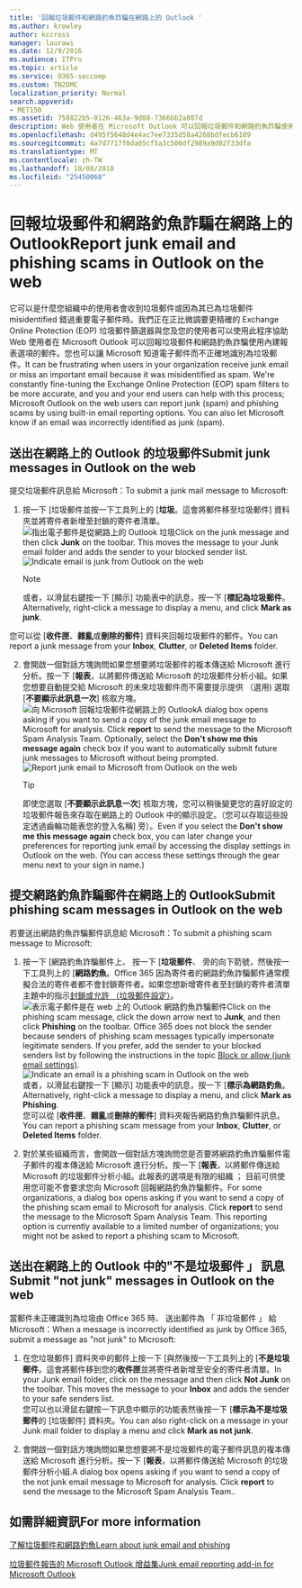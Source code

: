 ```yaml
---
title: '回報垃圾郵件和網路釣魚詐騙在網路上的 Outlook '
ms.author: krowley
author: kccross
manager: laurawi
ms.date: 12/9/2016
ms.audience: ITPro
ms.topic: article
ms.service: O365-seccomp
ms.custom: TN2DMC
localization_priority: Normal
search.appverid:
- MET150
ms.assetid: 758822b5-0126-463a-9d08-7366bb2a807d
description: Web 使用者在 Microsoft Outlook 可以回報垃圾郵件和網路釣魚詐騙使用內建報表選項的郵件。您也可以讓 Microsoft 知道電子郵件而不正確地識別為垃圾郵件。
ms.openlocfilehash: d495f5648d4e4ac7ee7335d58a4268bdfecb6109
ms.sourcegitcommit: 4a7d7717f0da05cf5a3c506df2989a9d02f33dfa
ms.translationtype: MT
ms.contentlocale: zh-TW
ms.lasthandoff: 10/08/2018
ms.locfileid: "25450068"
---
```

# <a name="report-junk-email-and-phishing-scams-in-outlook-on-the-web"></a><span data-ttu-id="fbef7-104">回報垃圾郵件和網路釣魚詐騙在網路上的 Outlook</span><span class="sxs-lookup"><span data-stu-id="fbef7-104">Report junk email and phishing scams in Outlook on the web</span></span> 

<span data-ttu-id="fbef7-p102">它可以是什麼您組織中的使用者會收到垃圾郵件或因為其已為垃圾郵件 misidentified 錯過重要電子郵件時。我們正在正比微調要更精確的 Exchange Online Protection (EOP) 垃圾郵件篩選器與您及您的使用者可以使用此程序協助Web 使用者在 Microsoft Outlook 可以回報垃圾郵件和網路釣魚詐騙使用內建報表選項的郵件。您也可以讓 Microsoft 知道電子郵件而不正確地識別為垃圾郵件。</span><span class="sxs-lookup"><span data-stu-id="fbef7-p102">It can be frustrating when users in your organization receive junk email or miss an important email because it was misidentified as spam. We're constantly fine-tuning the Exchange Online Protection (EOP) spam filters to be more accurate, and you and your end users can help with this process; Microsoft Outlook on the web users can report junk (spam) and phishing scams by using built-in email reporting options. You can also let Microsoft know if an email was incorrectly identified as junk (spam).</span></span>
  
## <a name="submit-junk-messages-in-outlook-on-the-web"></a><span data-ttu-id="fbef7-108">送出在網路上的 Outlook 的垃圾郵件</span><span class="sxs-lookup"><span data-stu-id="fbef7-108">Submit junk messages in Outlook on the web</span></span>

<span data-ttu-id="fbef7-109">提交垃圾郵件訊息給 Microsoft：</span><span class="sxs-lookup"><span data-stu-id="fbef7-109">To submit a junk mail message to Microsoft:</span></span>
  
1. <span data-ttu-id="fbef7-p103">按一下 [垃圾郵件並按一下工具列上的 [**垃圾**。這會將郵件移至垃圾郵件] 資料夾並將寄件者新增至封鎖的寄件者清單。 ![指出電子郵件是從網路上的 Outlook 垃圾](media/a10ae792-aab6-4374-a041-6c3f732eb2e3.png)</span><span class="sxs-lookup"><span data-stu-id="fbef7-p103">Click on the junk message and then click **Junk** on the toolbar. This moves the message to your Junk email folder and adds the sender to your blocked sender list.  ![Indicate email is junk from Outlook on the web](media/a10ae792-aab6-4374-a041-6c3f732eb2e3.png)</span></span>
  
    > [!NOTE]
    > <span data-ttu-id="fbef7-113">或者，以滑鼠右鍵按一下 [顯示] 功能表中的訊息，按一下 [**標記為垃圾郵件**。</span><span class="sxs-lookup"><span data-stu-id="fbef7-113">Alternatively, right-click a message to display a menu, and click **Mark as junk**.</span></span> 
  
<span data-ttu-id="fbef7-114">您可以從 [**收件匣**、**雜亂**或**刪除的郵件**] 資料夾回報垃圾郵件的郵件。</span><span class="sxs-lookup"><span data-stu-id="fbef7-114">You can report a junk message from your **Inbox**, **Clutter**, or **Deleted Items** folder.</span></span> 
  
2. <span data-ttu-id="fbef7-p104">會開啟一個對話方塊詢問如果您想要將垃圾郵件的複本傳送給 Microsoft 進行分析。按一下 [**報表**，以將郵件傳送給 Microsoft 的垃圾郵件分析小組。如果您想要自動提交給 Microsoft 的未來垃圾郵件而不需要提示提供 （選用) 選取 [**不要顯示此訊息一次**] 核取方塊。 ![向 Microsoft 回報垃圾郵件從網路上的 Outlook](media/e8d3a9f9-6eb6-4309-ba6d-643dffdb6a33.png)</span><span class="sxs-lookup"><span data-stu-id="fbef7-p104">A dialog box opens asking if you want to send a copy of the junk email message to Microsoft for analysis. Click **report** to send the message to the Microsoft Spam Analysis Team. Optionally, select the **Don't show me this message again** check box if you want to automatically submit future junk messages to Microsoft without being prompted.  ![Report junk email to Microsoft from Outlook on the web](media/e8d3a9f9-6eb6-4309-ba6d-643dffdb6a33.png)</span></span>
  
    > [!TIP]
    > <span data-ttu-id="fbef7-p105">即使您選取 [**不要顯示此訊息一次**] 核取方塊，您可以稍後變更您的喜好設定的垃圾郵件報告來存取在網路上的 Outlook 中的顯示設定。（您可以存取這些設定透過齒輪功能表您的登入名稱] 旁）。</span><span class="sxs-lookup"><span data-stu-id="fbef7-p105">Even if you select the **Don't show me this message again** check box, you can later change your preferences for reporting junk email by accessing the display settings in Outlook on the web. (You can access these settings through the gear menu next to your sign in name.)</span></span> 
  
## <a name="submit-phishing-scam-messages-in-outlook-on-the-web"></a><span data-ttu-id="fbef7-121">提交網路釣魚詐騙郵件在網路上的 Outlook</span><span class="sxs-lookup"><span data-stu-id="fbef7-121">Submit phishing scam messages in Outlook on the web</span></span>

<span data-ttu-id="fbef7-122">若要送出網路釣魚詐騙郵件訊息給 Microsoft：</span><span class="sxs-lookup"><span data-stu-id="fbef7-122">To submit a phishing scam message to Microsoft:</span></span>
  
1. <span data-ttu-id="fbef7-p106">按一下 [網路釣魚詐騙郵件上、 按一下 [**垃圾郵件**、 旁的向下箭號，然後按一下工具列上的 [**網路釣魚**。Office 365 因為寄件者的網路釣魚詐騙郵件通常模擬合法的寄件者都不會封鎖寄件者。如果您想新增寄件者至封鎖的寄件者清單主題中的指示[封鎖或允許 （垃圾郵件設定）](https://go.microsoft.com/fwlink/?LinkId=627572)。![表示電子郵件是在 web 上的 Outlook 網路釣魚詐騙郵件](media/959bb577-341c-41ee-a159-e46600b2cf8a.png)</span><span class="sxs-lookup"><span data-stu-id="fbef7-p106">Click on the phishing scam message, click the down arrow next to **Junk**, and then click **Phishing** on the toolbar. Office 365 does not block the sender because senders of phishing scam messages typically impersonate legitimate senders. If you prefer, add the sender to your blocked senders list by following the instructions in the topic [Block or allow (junk email settings)](https://go.microsoft.com/fwlink/?LinkId=627572). ![Indicate an email is a phishing scam in Outlook on the web](media/959bb577-341c-41ee-a159-e46600b2cf8a.png)</span></span><br/><span data-ttu-id="fbef7-127">或者，以滑鼠右鍵按一下 [顯示] 功能表中的訊息，按一下 [**標示為網路釣魚**。</span><span class="sxs-lookup"><span data-stu-id="fbef7-127">Alternatively, right-click a message to display a menu, and click **Mark as Phishing**.</span></span><br/><span data-ttu-id="fbef7-128">您可以從 [**收件匣**、**雜亂**或**刪除的郵件**] 資料夾報告網路釣魚詐騙郵件訊息。</span><span class="sxs-lookup"><span data-stu-id="fbef7-128">You can report a phishing scam message from your **Inbox**, **Clutter**, or **Deleted Items** folder.</span></span> 
  
2. <span data-ttu-id="fbef7-p107">對於某些組織而言，會開啟一個對話方塊詢問您是否要將網路釣魚詐騙郵件電子郵件的複本傳送給 Microsoft 進行分析。按一下 [**報表**，以將郵件傳送給 Microsoft 的垃圾郵件分析小組。此報表的選項是有限的組織 ； 目前可供使用您可能不會要求您向 Microsoft 回報網路釣魚詐騙郵件。</span><span class="sxs-lookup"><span data-stu-id="fbef7-p107">For some organizations, a dialog box opens asking if you want to send a copy of the phishing scam email to Microsoft for analysis. Click **report** to send the message to the Microsoft Spam Analysis Team. This reporting option is currently available to a limited number of organizations; you might not be asked to report a phishing scam to Microsoft.</span></span> 
    
## <a name="submit-not-junk-messages-in-outlook-on-the-web"></a><span data-ttu-id="fbef7-132">送出在網路上的 Outlook 中的"不是垃圾郵件 」 訊息</span><span class="sxs-lookup"><span data-stu-id="fbef7-132">Submit "not junk" messages in Outlook on the web</span></span>

<span data-ttu-id="fbef7-133">當郵件未正確識別為垃圾由 Office 365 時、 送出郵件為 「 非垃圾郵件 」 給 Microsoft：</span><span class="sxs-lookup"><span data-stu-id="fbef7-133">When a message is incorrectly identified as junk by Office 365, submit a message as "not junk" to Microsoft:</span></span>
  
1. <span data-ttu-id="fbef7-p108">在您垃圾郵件] 資料夾中的郵件上按一下 [與然後按一下工具列上的 [**不是垃圾郵件**。這會將郵件移到您的**收件匣**並將寄件者新增至安全的寄件者清單。</span><span class="sxs-lookup"><span data-stu-id="fbef7-p108">In your Junk email folder, click on the message and then click **Not Junk** on the toolbar. This moves the message to your **Inbox** and adds the sender to your safe senders list. </span></span><br/><span data-ttu-id="fbef7-136">您可以也以滑鼠右鍵按一下訊息中顯示的功能表然後按一下 [**標示為不是垃圾郵件**的 [垃圾郵件] 資料夾。</span><span class="sxs-lookup"><span data-stu-id="fbef7-136">You can also right-click on a message in your Junk mail folder to display a menu and click **Mark as not junk**.</span></span> 
  
2. <span data-ttu-id="fbef7-p109">會開啟一個對話方塊詢問如果您想要將不是垃圾郵件的電子郵件訊息的複本傳送給 Microsoft 進行分析。按一下 [**報表**，以將郵件傳送給 Microsoft 的垃圾郵件分析小組.</span><span class="sxs-lookup"><span data-stu-id="fbef7-p109">A dialog box opens asking if you want to send a copy of the not junk email message to Microsoft for analysis. Click **report** to send the message to the Microsoft Spam Analysis Team..</span></span> 
    
## <a name="for-more-information"></a><span data-ttu-id="fbef7-139">如需詳細資訊</span><span class="sxs-lookup"><span data-stu-id="fbef7-139">For more information</span></span>

[<span data-ttu-id="fbef7-140">了解垃圾郵件和網路釣魚</span><span class="sxs-lookup"><span data-stu-id="fbef7-140">Learn about junk email and phishing</span></span>](https://go.microsoft.com/fwlink/p/?LinkId=270068)

[<span data-ttu-id="fbef7-141">垃圾郵件報告的 Microsoft Outlook 增益集</span><span class="sxs-lookup"><span data-stu-id="fbef7-141">Junk email reporting add-in for Microsoft Outlook</span></span>](https://docs.microsoft.com/en-us/office365/securitycompliance/junk-email-reporting-add-in-for-microsoft-outlook)
  
  

